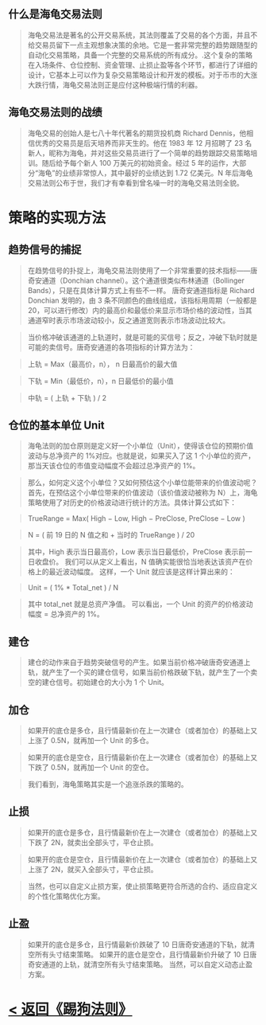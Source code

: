 ## 什么是海龟交易法则

> 海龟交易法是著名的公开交易系统，其法则覆盖了交易的各个方面，并且不给交易员留下一点主观想象决策的余地。它是一套非常完整的趋势跟随型的自动化交易策略，具备一个完整的交易系统的所有成分。.这个复杂的策略在入场条件、仓位控制、资金管理、止损止盈等各个环节，都进行了详细的设计，它基本上可以作为复杂交易策略设计和开发的模板。对于币市的大涨大跌行情，海龟交易法则正是应付这种极端行情的利器。

## 海龟交易法则的战绩

> 海龟交易的创始人是七八十年代著名的期货投机商 Richard Dennis，他相信优秀的交易员是后天培养而非天生的。他在 1983 年 12 月招聘了 23 名新人，昵称为海龟，并对这些交易员进行了一个简单的趋势跟踪交易策略培训。随后给予每个新人 100 万美元的初始资金。经过 5 年的运作，大部分“海龟”的业绩非常惊人，其中最好的业绩达到 1.72 亿美元。N 年后海龟交易法则公布于世，我们才有幸看到曾名噪一时的海龟交易法则全貌。

# 策略的实现方法

## 趋势信号的捕捉

> 在趋势信号的扑捉上，海龟交易法则使用了一个非常重要的技术指标——唐奇安通道（Donchian channel）。这个通道很类似布林通道（Bollinger Bands），只是在具体计算方式上有些不一样。 唐奇安通道指标是 Richard Donchian 发明的，由 3 条不同颜色的曲线组成，该指标用周期（一般都是 20，可以进行修改）内的最高价和最低价来显示市场价格的波动性，当其通道窄时表示市场波动较小，反之通道宽则表示市场波动比较大。

> 当价格冲破该通道的上轨道时，就是可能的买信号；反之，冲破下轨时就是可能的卖信号。唐奇安通道的各项指标的计算方法为：

> 上轨 = Max（最高价，n）， n 日最高价的最大值

> 下轨 = Min（最低价，n），n 日最低价的最小值

> 中轨 = ( 上轨 + 下轨 ) / 2

## 仓位的基本单位 Unit

> 海龟法则的加仓原则是定义好一个小单位（Unit），使得该仓位的预期价值波动与总净资产的 1%对应。也就是说，如果买入了这 1 个小单位的资产，那当天该仓位的市值变动幅度不会超过总净资产的 1%。

> 那么，如何定义这个小单位？又如何预估这个小单位能带来的价值波动呢？首先，在预估这个小单位带来的价值波动（该价值波动被称为 N）上，海龟策略使用了对历史的价格波动进行统计的方法。具体计算公式如下：

> TrueRange = Max( High − Low, High − PreClose, PreClose − Low )

> N = ( 前 19 日的 N 值之和 + 当时的 TrueRange ) / 20

> 其中，High 表示当日最高价，Low 表示当日最低价，PreClose 表示前一日收盘价。
> 我们可以从定义上看出，N 值确实能很恰当地表达该资产在价格上的最近波动幅度。
> 这样，一个 Unit 就应该是这样计算出来的：

> Unit = ( 1% \* Total_net ) / N

> 其中 total_net 就是总资产净值。
> 可以看出，一个 Unit 的资产的价格波动幅度 = 总净资产的 1%。

## 建仓

> 建仓的动作来自于趋势突破信号的产生。如果当前价格冲破唐奇安通道上轨，就产生了一个买的建仓信号，如果当前价格跌破下轨，就产生了一个卖空的建仓信号。初始建仓的大小为 1 个 Unit。

## 加仓

> 如果开的底仓是多仓，且行情最新价在上一次建仓（或者加仓）的基础上又上涨了 0.5N，就再加一个 Unit 的多仓。

> 如果开的底仓是空仓，且行情最新价在上一次建仓（或者加仓）的基础上又下跌了 0.5N，就再加一个 Unit 的空仓。

> 我们看到，海龟策略其实是一个追涨杀跌的策略的。

## 止损

> 如果开的底仓是多仓，且行情最新价在上一次建仓（或者加仓）的基础上又下跌了 2N，就卖出全部头寸，平仓止损。

> 如果开的底仓是空仓，且行情最新价在上一次建仓（或者加仓）的基础上又上涨了 2N，就买入全部头寸，平仓止损。

> 当然，也可以自定义止损方案，使止损策略更符合所选的合约、适应自定义的个性化策略优化方案。

## 止盈

> 如果开的底仓是多仓，且行情最新价跌破了 10 日唐奇安通道的下轨，就清空所有头寸结束策略。
> 如果开的底仓是空仓，且行情最新价升破了 10 日唐奇安通道的上轨，就清空所有头寸结束策略。
> 当然，可以自定义动态止盈方案。

# [< 返回《踢狗法则》](./README.md)
